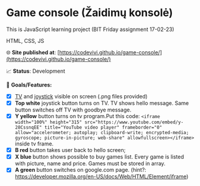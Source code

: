 # Game console (Žaidimų konsolė)

This is JavaScript learning project (BIT Friday assignment 17-02-23)

HTML, CSS, JS

🌐 **Site published at**: [https://codevivi.github.io/game-console/](https://codevivi.github.io/game-console/)

📈 **Status**: Development

🚀 **Goals/Features:**

- [x] [TV](https://github.com/codevivi/game-console/blob/master/img/tv.png) and [joystick](https://github.com/codevivi/game-console/blob/master/img/joystick.jpeg) visible on screen (.png files provided)
- [x] **Top white** joystick button turns on TV. TV shows hello message. Same button switches off TV with goodbye message.
- [x] **Y yellow** button turns on tv program.Put this code:
      `<iframe width="100%" height="315" src="https://www.youtube.com/embed/y-28CssnqEE" title="YouTube video player" frameborder="0" allow="accelerometer; autoplay; clipboard-write; encrypted-media; gyroscope; picture-in-picture; web-share" allowfullscreen></iframe>` inside tv frame.
- [x] **B red** button takes user back to hello screen;
- [x] **X blue** button shows possible to buy games list. Every game is listed with picture, name and price. Games must be stored in array.
- [x] **A green** button switches on google.com page. (hint?: https://developer.mozilla.org/en-US/docs/Web/HTML/Element/iframe)
